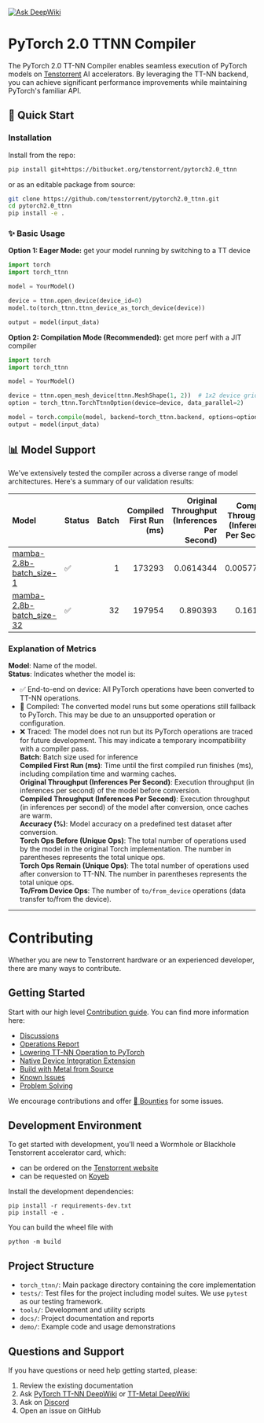 [comment]: <> (This README.md was generated by tools/collect_metrics.py.)
[comment]: <> (Please modify docs/README.md.in and/or collect_metrics.py to make permanent changes.)
[![Ask DeepWiki](https://deepwiki.com/badge.svg)](https://deepwiki.com/tenstorrent/pytorch2.0_ttnn)

# PyTorch 2.0 TTNN Compiler
The PyTorch 2.0 TT-NN Compiler enables seamless execution of PyTorch models on [Tenstorrent](https://tenstorrent.com/) AI accelerators. 
By leveraging the TT-NN backend, you can achieve significant performance improvements while maintaining PyTorch's familiar API.

## 🚀 Quick Start

### Installation

Install from the repo:
```bash
pip install git+https://bitbucket.org/tenstorrent/pytorch2.0_ttnn
```
or as an editable package from source:
```bash
git clone https://github.com/tenstorrent/pytorch2.0_ttnn.git
cd pytorch2.0_ttnn
pip install -e .
```

### ✨ Basic Usage

**Option 1: Eager Mode:** get your model running by switching to a TT device
```python
import torch
import torch_ttnn

model = YourModel()

device = ttnn.open_device(device_id=0)
model.to(torch_ttnn.ttnn_device_as_torch_device(device))

output = model(input_data)
```

**Option 2: Compilation Mode (Recommended):** get more perf with a JIT compiler
```python
import torch
import torch_ttnn

model = YourModel()

device = ttnn.open_mesh_device(ttnn.MeshShape(1, 2))  # 1x2 device grid
option = torch_ttnn.TorchTtnnOption(device=device, data_parallel=2)

model = torch.compile(model, backend=torch_ttnn.backend, options=option)
output = model(input_data)
```

## 📊 Model Support

We've extensively tested the compiler across a diverse range of model architectures. Here's a summary of our validation results:

| Model                                                              | Status   |   Batch |   Compiled First Run (ms) |   Original Throughput (Inferences Per Second) |   Compiled Throughput (Inferences Per Second) |   Accuracy (%) | Torch Ops Before (Unique Ops)   | Torch Ops Remain (Unique Ops)   |   To/From Device Ops |
|:-------------------------------------------------------------------|:---------|--------:|--------------------------:|----------------------------------------------:|----------------------------------------------:|---------------:|:--------------------------------|:--------------------------------|---------------------:|
| [mamba-2.8b-batch_size-1](<docs/models/mamba-2.8b-batch_size-1>)   | ✅       |       1 |                    173293 |                                     0.0614344 |                                    0.00577056 |          99.98 | 48739 (23)                      | 0 (0)                           |                    0 |
| [mamba-2.8b-batch_size-32](<docs/models/mamba-2.8b-batch_size-32>) | ✅       |      32 |                    197954 |                                     0.890393  |                                    0.161654   |          99.97 | 48804 (24)                      | 0 (0)                           |                    0 |

### Explanation of Metrics

**Model**: Name of the model.  
**Status**: Indicates whether the model is:
- ✅ End-to-end on device: All PyTorch operations have been converted to TT-NN operations.
- 🚧 Compiled: The converted model runs but some operations still fallback to PyTorch. This may be due to an unsupported operation or configuration.
- ❌ Traced: The model does not run but its PyTorch operations are traced for future development. This may indicate a temporary incompatibility with a compiler pass.  
**Batch**: Batch size used for inference  
**Compiled First Run (ms)**: Time until the first compiled run finishes (ms), including compilation time and warming caches.  
**Original Throughput (Inferences Per Second)**: Execution throughput (in inferences per second) of the model before conversion.  
**Compiled Throughput (Inferences Per Second)**: Execution throughput (in inferences per second) of the model after conversion, once caches are warm.  
**Accuracy (%)**: Model accuracy on a predefined test dataset after conversion.  
**Torch Ops Before (Unique Ops)**: The total number of operations used by the model in the original Torch implementation. The number in parentheses represents the total unique ops.  
**Torch Ops Remain (Unique Ops)**: The total number of operations used after conversion to TT-NN. The number in parentheses represents the total unique ops.  
**To/From Device Ops**: The number of `to/from_device` operations (data transfer to/from the device).  

***

# Contributing

Whether you are new to Tenstorrent hardware or an experienced developer, there are many ways to contribute.

## Getting Started

Start with our high level [Contribution guide](docs/Contributing.md).
You can find more information here:
* [Discussions](https://github.com/tenstorrent/pytorch2.0_ttnn/discussions)
* [Operations Report](docs/OperationsReport.md)
* [Lowering TT-NN Operation to PyTorch](docs/AddNewOperationLowering.md)
* [Native Device Integration Extension](docs/OpenRegistrationAPI.md)
* [Build with Metal from Source](docs/DevelopWithMetalFromSources.md)
* [Known Issues](docs/KnownIssues.md)
* [Problem Solving](docs/ProblemSolving.md)

We encourage contributions and offer [🤑 Bounties](https://github.com/tenstorrent/pytorch2.0_ttnn/issues?q=is%3Aissue%20state%3Aopen%20label%3Abounty) for some issues.

## Development Environment

To get started with development, you'll need a Wormhole or Blackhole Tenstorrent accelerator card, which:
* can be ordered on the [Tenstorrent website](https://tenstorrent.com/) 
* can be requested on [Koyeb](https://www.koyeb.com/blog/tenstorrent-cloud-instances-unveiling-next-gen-ai-accelerators)

Install the development dependencies:
```shell
pip install -r requirements-dev.txt
pip install -e .
```

You can build the wheel file with
```shell
python -m build
```

## Project Structure

- `torch_ttnn/`: Main package directory containing the core implementation
- `tests/`: Test files for the project including model suites. We use `pytest` as our testing framework.
- `tools/`: Development and utility scripts
- `docs/`: Project documentation and reports
- `demo/`: Example code and usage demonstrations

## Questions and Support

If you have questions or need help getting started, please:
1. Review the existing documentation
2. Ask [PyTorch TT-NN DeepWiki](https://deepwiki.com/tenstorrent/pytorch2.0_ttnn) or [TT-Metal DeepWiki](https://deepwiki.com/tenstorrent/tt_metal)
3. Ask on [Discord](https://discord.gg/tenstorrent)
4. Open an issue on GitHub

